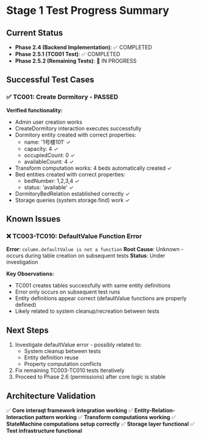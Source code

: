 # Stage 1 Test Progress Summary

## Current Status
- **Phase 2.4 (Backend Implementation)**: ✅ COMPLETED
- **Phase 2.5.1 (TC001 Test)**: ✅ COMPLETED  
- **Phase 2.5.2 (Remaining Tests)**: 🔄 IN PROGRESS

## Successful Test Cases

### ✅ TC001: Create Dormitory - PASSED
**Verified functionality:**
- Admin user creation works
- CreateDormitory interaction executes successfully
- Dormitory entity created with correct properties:
  - name: '1号楼101' ✓
  - capacity: 4 ✓ 
  - occupiedCount: 0 ✓
  - availableCount: 4 ✓
- Transform computation works: 4 beds automatically created ✓
- Bed entities created with correct properties:
  - bedNumber: 1,2,3,4 ✓
  - status: 'available' ✓
- DormitoryBedRelation established correctly ✓
- Storage queries (system.storage.find) work ✓

## Known Issues

### ❌ TC003-TC010: DefaultValue Function Error
**Error**: `column.defaultValue is not a function`
**Root Cause**: Unknown - occurs during table creation on subsequent tests
**Status**: Under investigation

**Key Observations:**
- TC001 creates tables successfully with same entity definitions
- Error only occurs on subsequent test runs 
- Entity definitions appear correct (defaultValue functions are properly defined)
- Likely related to system cleanup/recreation between tests

## Next Steps
1. Investigate defaultValue error - possibly related to:
   - System cleanup between tests
   - Entity definition reuse 
   - Property computation conflicts
2. Fix remaining TC003-TC010 tests iteratively
3. Proceed to Phase 2.6 (permissions) after core logic is stable

## Architecture Validation
✅ **Core interaqt framework integration working**
✅ **Entity-Relation-Interaction pattern working**
✅ **Transform computations working**
✅ **StateMachine computations setup correctly** 
✅ **Storage layer functional**
✅ **Test infrastructure functional**